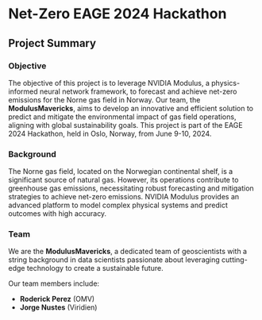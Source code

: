 # Net-Zero EAGE 2024 Hackathon

## Project Summary

### Objective
The objective of this project is to leverage NVIDIA Modulus, a physics-informed neural network framework, to forecast and achieve net-zero emissions for the Norne gas field in Norway. Our team, the **ModulusMavericks**, aims to develop an innovative and efficient solution to predict and mitigate the environmental impact of gas field operations, aligning with global sustainability goals. This project is part of the EAGE 2024 Hackathon, held in Oslo, Norway, from June 9-10, 2024.

### Background
The Norne gas field, located on the Norwegian continental shelf, is a significant source of natural gas. However, its operations contribute to greenhouse gas emissions, necessitating robust forecasting and mitigation strategies to achieve net-zero emissions. NVIDIA Modulus provides an advanced platform to model complex physical systems and predict outcomes with high accuracy.

### Team
We are the **ModulusMavericks**, a dedicated team of geoscientists with a string background in data scientists passionate about leveraging cutting-edge technology to create a sustainable future. 

Our team members include:
- **Roderick Perez** (OMV)
- **Jorge Nustes** (Viridien)
